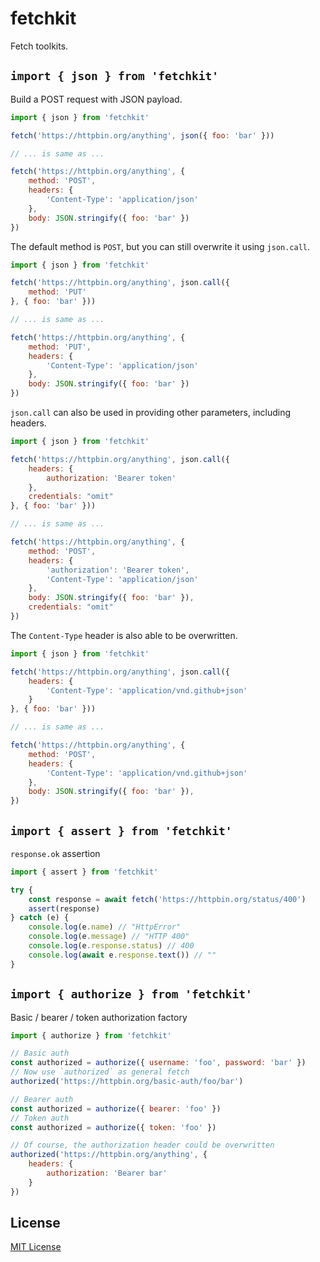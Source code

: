 # fetchkit

Fetch toolkits.

## `import { json } from 'fetchkit'`

Build a POST request with JSON payload.

```JavaScript
import { json } from 'fetchkit'

fetch('https://httpbin.org/anything', json({ foo: 'bar' }))

// ... is same as ...

fetch('https://httpbin.org/anything', {
    method: 'POST',
    headers: {
        'Content-Type': 'application/json'
    },
    body: JSON.stringify({ foo: 'bar' })
})
```

The default method is `POST`, but you can still overwrite it using `json.call`.

```JavaScript
import { json } from 'fetchkit'

fetch('https://httpbin.org/anything', json.call({
    method: 'PUT'
}, { foo: 'bar' }))

// ... is same as ...

fetch('https://httpbin.org/anything', {
    method: 'PUT',
    headers: {
        'Content-Type': 'application/json'
    },
    body: JSON.stringify({ foo: 'bar' })
})
```

`json.call` can also be used in providing other parameters, including headers.

```JavaScript
import { json } from 'fetchkit'

fetch('https://httpbin.org/anything', json.call({
    headers: {
        authorization: 'Bearer token'
    },
    credentials: "omit"
}, { foo: 'bar' }))

// ... is same as ...

fetch('https://httpbin.org/anything', {
    method: 'POST',
    headers: {
        'authorization': 'Bearer token',
        'Content-Type': 'application/json'
    },
    body: JSON.stringify({ foo: 'bar' }),
    credentials: "omit"
})
```

The `Content-Type` header is also able to be overwritten.

```JavaScript
import { json } from 'fetchkit'

fetch('https://httpbin.org/anything', json.call({
    headers: {
        'Content-Type': 'application/vnd.github+json'
    }
}, { foo: 'bar' }))

// ... is same as ...

fetch('https://httpbin.org/anything', {
    method: 'POST',
    headers: {
        'Content-Type': 'application/vnd.github+json'
    },
    body: JSON.stringify({ foo: 'bar' }),
})
```

## `import { assert } from 'fetchkit'`

`response.ok` assertion

```JavaScript
import { assert } from 'fetchkit'

try {
    const response = await fetch('https://httpbin.org/status/400')
    assert(response)
} catch (e) {
    console.log(e.name) // "HttpError"
    console.log(e.message) // "HTTP 400"
    console.log(e.response.status) // 400
    console.log(await e.response.text()) // ""
}
```

## `import { authorize } from 'fetchkit'`

Basic / bearer / token authorization factory

```JavaScript
import { authorize } from 'fetchkit'

// Basic auth
const authorized = authorize({ username: 'foo', password: 'bar' })
// Now use `authorized` as general fetch
authorized('https://httpbin.org/basic-auth/foo/bar')

// Bearer auth
const authorized = authorize({ bearer: 'foo' })
// Token auth
const authorized = authorize({ token: 'foo' })

// Of course, the authorization header could be overwritten
authorized('https://httpbin.org/anything', {
    headers: {
        authorization: 'Bearer bar'
    }
})
```

## License

[MIT License](LICENSE)
